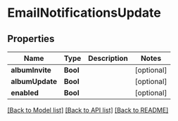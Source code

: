 # EmailNotificationsUpdate

## Properties
Name | Type | Description | Notes
------------ | ------------- | ------------- | -------------
**albumInvite** | **Bool** |  | [optional] 
**albumUpdate** | **Bool** |  | [optional] 
**enabled** | **Bool** |  | [optional] 

[[Back to Model list]](../README.md#documentation-for-models) [[Back to API list]](../README.md#documentation-for-api-endpoints) [[Back to README]](../README.md)


